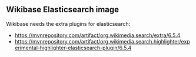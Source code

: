 ## Wikibase Elasticsearch image

Wikibase needs the extra plugins for elasticsearch:

- https://mvnrepository.com/artifact/org.wikimedia.search/extra/6.5.4
- https://mvnrepository.com/artifact/org.wikimedia.search.highlighter/experimental-highlighter-elasticsearch-plugin/6.5.4
